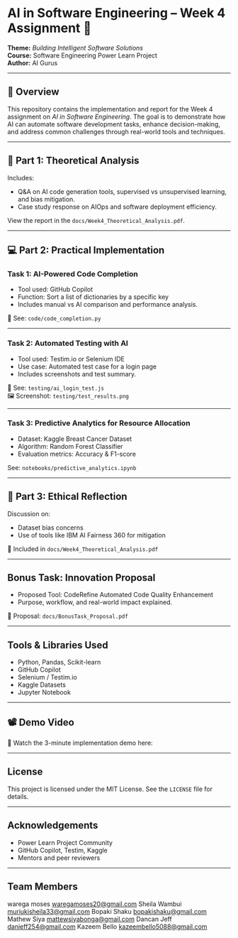 # AI in Software Engineering – Week 4 Assignment 🚀

**Theme:** *Building Intelligent Software Solutions*  
**Course:** Software Engineering Power Learn Project  
**Author:** AI Gurus  

---

## 📌 Overview

This repository contains the implementation and report for the Week 4 assignment on *AI in Software Engineering*. The goal is to demonstrate how AI can automate software development tasks, enhance decision-making, and address common challenges through real-world tools and techniques.

---

## 🧠 Part 1: Theoretical Analysis

Includes:
- Q&A on AI code generation tools, supervised vs unsupervised learning, and bias mitigation.
- Case study response on AIOps and software deployment efficiency.

 View the report in the `docs/Week4_Theoretical_Analysis.pdf`.

---

## 💻 Part 2: Practical Implementation

### Task 1: AI-Powered Code Completion

- Tool used: GitHub Copilot  
- Function: Sort a list of dictionaries by a specific key  
- Includes manual vs AI comparison and performance analysis.

📁 See: `code/code_completion.py`

---

### Task 2: Automated Testing with AI

- Tool used: Testim.io or Selenium IDE  
- Use case: Automated test case for a login page  
- Includes screenshots and test summary.

📁 See: `testing/ai_login_test.js`  
🖼️ Screenshot: `testing/test_results.png`

---

### Task 3: Predictive Analytics for Resource Allocation

- Dataset: Kaggle Breast Cancer Dataset  
- Algorithm: Random Forest Classifier  
- Evaluation metrics: Accuracy & F1-score

See: `notebooks/predictive_analytics.ipynb`

---

## 🤖 Part 3: Ethical Reflection

Discussion on:
- Dataset bias concerns
- Use of tools like IBM AI Fairness 360 for mitigation

📄 Included in `docs/Week4_Theoretical_Analysis.pdf`

---

## Bonus Task: Innovation Proposal

- Proposed Tool: CodeRefine Automated Code Quality Enhancement
- Purpose, workflow, and real-world impact explained.

📄 Proposal: `docs/BonusTask_Proposal.pdf`

---

## Tools & Libraries Used

- Python, Pandas, Scikit-learn  
- GitHub Copilot  
- Selenium / Testim.io  
- Kaggle Datasets  
- Jupyter Notebook  


---

## 📽️ Demo Video

🎥 Watch the 3-minute implementation demo here: 

---

## License

This project is licensed under the MIT License. See the `LICENSE` file for details.

---

## Acknowledgements

- Power Learn Project Community  
- GitHub Copilot, Testim, Kaggle  
- Mentors and peer reviewers

---
## Team Members

warega moses waregamoses20@gmail.com
Sheila Wambui muriukisheila33@gmail.com
Bopaki Shaku bopakishaku@gmail.com
Mathew Siya mattewsiyabonga@gmail.com
Dancan Jeff danjeff254@gmail.com
Kazeem Bello kazeembello5088@gmail.com